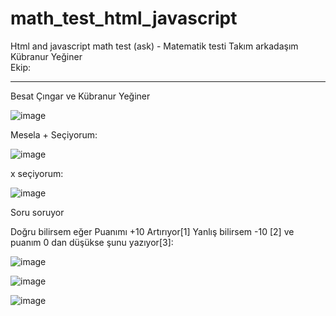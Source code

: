 # math_test_html_javascript
Html and javascript math test (ask) - Matematik testi 
Takım arkadaşım Kübranur Yeğiner <br>
Ekip: <br> <hr>
Besat Çıngar ve Kübranur Yeğiner
<br>

![image](https://github.com/AstroBesat-SoftW/math_test_html_javascript/assets/128177174/5375da59-ac01-4eb9-8e2e-c72f09ddf240)

Mesela + Seçiyorum:

![image](https://github.com/AstroBesat-SoftW/math_test_html_javascript/assets/128177174/ecbd792b-7ef1-40e1-9692-86533a8fdbc5)

x seçiyorum:

  ![image](https://github.com/AstroBesat-SoftW/math_test_html_javascript/assets/128177174/a48662ea-3c9a-4e08-a4b8-d82c347e5cfe)


Soru soruyor

Doğru bilirsem eğer Puanımı +10 Artırıyor[1] Yanlış bilirsem -10 [2] ve puanım 0 dan düşükse şunu yazıyor[3]:


![image](https://github.com/AstroBesat-SoftW/math_test_html_javascript/assets/128177174/ff9be9c7-80a5-4a1b-bef4-fed263687efd)

![image](https://github.com/AstroBesat-SoftW/math_test_html_javascript/assets/128177174/eb95d471-e84f-4cef-bc3d-b6f874ff40de)

![image](https://github.com/AstroBesat-SoftW/math_test_html_javascript/assets/128177174/993fe6bf-82ae-4bd8-a4cb-d01ccc84ace7)

